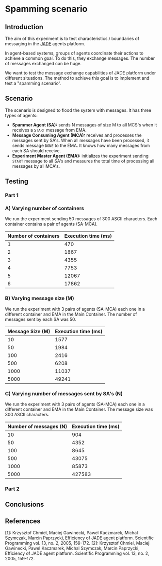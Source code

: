 # Spamming scenario

## Introduction 

The aim of this experiment is to test characteristics / boundaries of messaging in the [JADE](http://jade.tilab.com/) agents platform. 

In agent-based systems, groups of agents coordinate their actions to achieve a common goal. To do this, they exchange messages. The number of messages exchanged can be huge. 

We want to test the message exchange capabilities of JADE platform under different situations. The method to achieve this goal is to implement and test a "spamming scenario".

## Scenario

The scenario is designed to flood the system with messages. It has three types of agents:

- **Spammer Agent (SA):** sends N messages of size M to all MCS's when it receives a `START` message from EMA. 
- **Message Consuming Agent (MCA):** receives and processes the messages sent by SA's. When all messages have been processed, it sends message `DONE` to the EMA. It knows how many messages from each SA should receive. 
- **Experiment Master Agent (EMA):** initializes the experiment sending `START`  message to all SA's and measures the total time of processing all messages by all MCA's. 


## Testing

### Part 1

### A) Varying number of containers
We run the experiment sending 50 messages of 300 ASCII characters. Each container contains a pair of agents (SA-MCA).

| Number of containers 	| Execution time (ms) 	|
|----------------------	|---------------------	|
| 1                    	| 470                 	|
| 2                    	| 1867                	|
| 3                    	| 4355                	|
| 4                    	| 7753                	|
| 5                    	| 12067               	|
| 6                    	| 17862               	|


### B) Varying message size (M)

We run the experiment with 3 pairs of agents (SA-MCA) each one in a different container and EMA in the Main Container. The number of messages sent by each SA was 50.

| Message Size (M) 	| Execution time (ms) 	|
|------------------	|---------------------	|
| 10               	| 1577                	|
| 50               	| 1984                	|
| 100              	| 2416                	|
| 500              	| 6208                	|
| 1000             	| 11037               	|
| 5000             	| 49241               	|


### C) Varying number of messages sent by SA's (N)

We run the experiment with 3 pairs of agents (SA-MCA) each one in a different container and EMA in the Main Container. The message size was 300 ASCII characters.

| Number of messages (N) 	| Execution time (ms) 	|
|------------------------	|---------------------	|
| 10                     	| 904                 	|
| 50                     	| 4352                	|
| 100                    	| 8645                	|
| 500                    	| 43075               	|
| 1000                   	| 85873               	|
| 5000                   	| 427583              	|


### Part 2

## Conclusions

## References

 [1]: Krzysztof Chmiel, Maciej Gawinecki, Pawel Kaczmarek, Michal Szymczak, Marcin  Paprzycki, Efficiency of JADE agent platform. Scientific Programming vol. 13, no. 2, 2005, 159-172.
 [2]: Krzysztof Chmiel, Maciej Gawinecki, Pawel Kaczmarek, Michal Szymczak, Marcin  Paprzycki, Efficiency of JADE agent platform. Scientific Programming vol. 13, no. 2, 2005, 159-172.
